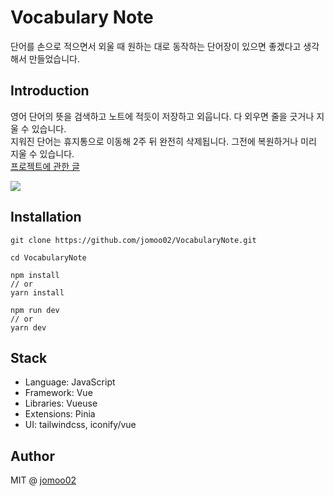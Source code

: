# Vocabulary Note
단어를 손으로 적으면서 외울 때 원하는 대로 동작하는 단어장이 있으면 좋겠다고 생각해서 만들었습니다.

## Introduction
영어 단어의 뜻을 검색하고 노트에 적듯이 저장하고 외웁니다. 다 외우면 줄을 긋거나 지울 수 있습니다.  
지워진 단어는 휴지통으로 이동해 2주 뒤 완전히 삭제됩니다. 그전에 복원하거나 미리 지울 수 있습니다.  
[프로젝트에 관한 글](https://jomoo.dev/projects/vocabularynote/intro)
<br />


<img src="https://user-images.githubusercontent.com/86420174/216611415-9957d440-0c89-4909-a353-7a3b27df2b90.gif">


## Installation
```
git clone https://github.com/jomoo02/VocabularyNote.git
```

```
cd VocabularyNote
```

```
npm install
// or
yarn install
```

```
npm run dev
// or
yarn dev
```

## Stack
- Language: JavaScript
- Framework: Vue
- Libraries: Vueuse
- Extensions: Pinia
- UI: tailwindcss, iconify/vue  


## Author
MIT @ [jomoo02](https://github.com/jomoo02)